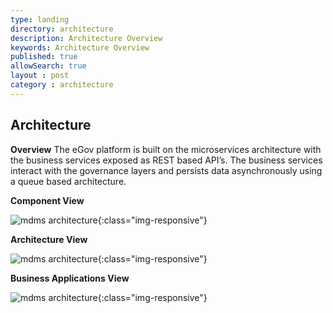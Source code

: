 ```yaml
---
type: landing
directory: architecture
description: Architecture Overview
keywords: Architecture Overview
published: true
allowSearch: true
layout : post
category : architecture
---
```

<h2>Architecture</h2>


<b>Overview</b>
The eGov platform is built on the microservices architecture with the business services exposed as REST based API’s. The business services interact with the governance layers and persists data asynchronously using a queue based architecture.

<b>Component View</b><br>

![mdms architecture](/app/docs/images/componentview.png){:class="img-responsive"}


<b>Architecture View</b><br>

![mdms architecture](/app/docs/images/architectureview.png){:class="img-responsive"}

<b>Business Applications View</b><br>

![mdms architecture](/app/docs/images/businessapplicationsview.png){:class="img-responsive"}
